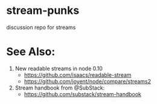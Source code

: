 stream-punks
============

discussion repo for streams

# See Also:

1. New readable streams in node 0.10
    * https://github.com/isaacs/readable-stream
    * https://github.com/joyent/node/compare/streams2
2. Stream handbook from @SubStack:
    * https://github.com/substack/stream-handbook